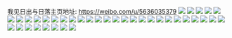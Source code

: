 我见日出与日落主页地址: https://weibo.com/u/5636035379 
![](https://wx4.sinaimg.cn/mw2000/0069qegrgy1h915dhzrsdj317r1mc4qp.jpg) 
![](https://wx4.sinaimg.cn/mw2000/0069qegrgy1h915dkr6s8j317r1mc7wh.jpg) 
![](https://wx4.sinaimg.cn/mw2000/0069qegrgy1h915dghbflj31c01s07wh.jpg) 
![](https://wx4.sinaimg.cn/mw2000/0069qegrgy1h915dm7z2wj31c01mw4qp.jpg) 
![](https://wx4.sinaimg.cn/mw2000/0069qegrgy1h915diwdzfj317r1mc4qp.jpg) 
![](https://wx4.sinaimg.cn/mw2000/0069qegrgy1h915djt255j317r1bv4qp.jpg) 
![](https://wx4.sinaimg.cn/mw2000/0069qegrgy1h915dfij5cj31c01s07s6.jpg) 
![](https://wx4.sinaimg.cn/mw2000/0069qegrgy1h915dla9zcj30zg0zggwr.jpg) 
![](https://wx4.sinaimg.cn/mw2000/0069qegrgy1h915dh33l3j31s01c04gb.jpg) 
![](https://wx4.sinaimg.cn/mw2000/0069qegrgy1h8zuyf57k7j32c0340hdt.jpg) 
![](https://wx4.sinaimg.cn/mw2000/0069qegrgy1h8zuycfq7pj32c02c04qq.jpg) 
![](https://wx4.sinaimg.cn/mw2000/0069qegrgy1h8zuyght83j32c0340kjl.jpg) 
![](https://wx4.sinaimg.cn/mw2000/0069qegrgy1h8zuy7r8bjj32c03407wi.jpg) 
![](https://wx4.sinaimg.cn/mw2000/0069qegrgy1h8zuy9dmk1j317r1mc1kx.jpg) 
![](https://wx4.sinaimg.cn/mw2000/0069qegrgy1h8zuz6cou6j32c0340kjl.jpg) 
![](https://wx4.sinaimg.cn/mw2000/0069qegrgy1h8zuyakfquj317r1mce81.jpg) 
![](https://wx4.sinaimg.cn/mw2000/0069qegrgy1h8zuy8llxoj317r1mch9u.jpg) 
![](https://wx4.sinaimg.cn/mw2000/0069qegrgy1h8wnj3154hj32c0340x6q.jpg) 
![](https://wx4.sinaimg.cn/mw2000/0069qegrgy1h8wniwxjcgj32c0340qv6.jpg) 
![](https://wx4.sinaimg.cn/mw2000/0069qegrgy1h8wnizvnw6j32c0340npf.jpg) 
![](https://wx4.sinaimg.cn/mw2000/0069qegrgy1h8wnj57xddj32c0340hdu.jpg) 
![](https://wx4.sinaimg.cn/mw2000/0069qegrgy1h8wnj630tnj317r1mc4k0.jpg) 
![](https://wx4.sinaimg.cn/mw2000/0069qegrgy1h8wnifgop0j317r1mc1c3.jpg) 
![](https://wx4.sinaimg.cn/mw2000/0069qegrgy1h8wnir28xcj32dc35sb2e.jpg) 
![](https://wx4.sinaimg.cn/mw2000/0069qegrgy1h8s0d1fkohj32c0340b2b.jpg) 
![](https://wx4.sinaimg.cn/mw2000/0069qegrgy1h8s0cyqj0sj317r1mce35.jpg) 
![](https://wx4.sinaimg.cn/mw2000/0069qegrgy1h8s0cw6b9ij317r1mc1jb.jpg) 
![](https://wx4.sinaimg.cn/mw2000/0069qegrgy1h8s0d2ezj0j31ei1ei7wh.jpg) 
![](https://wx4.sinaimg.cn/mw2000/0069qegrgy1h8sycxj76uj32c0340b2b.jpg) 
![](https://wx4.sinaimg.cn/mw2000/0069qegrgy1h8t3x3dcdgj31oo28wwyr.jpg) 
![](https://wx4.sinaimg.cn/mw2000/0069qegrgy1h8s0cuxbzwj316n1nthbw.jpg) 
![](https://wx4.sinaimg.cn/mw2000/0069qegrgy1h8t59uia41j317r1mce81.jpg) 
![](https://wx4.sinaimg.cn/mw2000/0069qegrgy1h8qxs4qxyoj32c03407wh.jpg) 
![](https://wx4.sinaimg.cn/mw2000/0069qegrgy1h8qxs55sv7j30zg1bajxr.jpg) 
![](https://wx4.sinaimg.cn/mw2000/0069qegrgy1h8qxscjztmj32c03401kz.jpg) 
![](https://wx4.sinaimg.cn/mw2000/0069qegrgy1h8qxsfpethj32c0340x6q.jpg) 
![](https://wx4.sinaimg.cn/mw2000/0069qegrgy1h8qxsdmce0j317r1mc1ji.jpg) 
![](https://wx4.sinaimg.cn/mw2000/0069qegrgy1h8qxvnxvywj30wi1ycnd6.jpg) 
